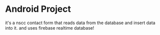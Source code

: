 # Android Project
it's a nscc contact form that reads data from the database and insert data into it. 
and uses firebase realtime database!
